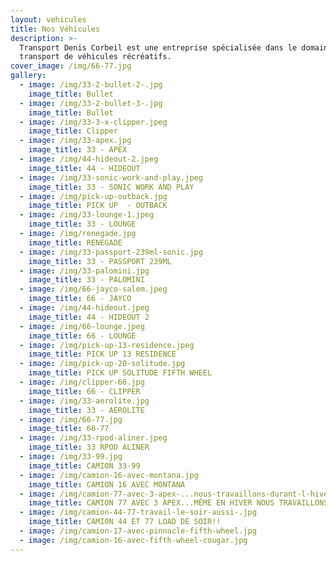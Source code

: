 ```yaml
---
layout: vehicules
title: Nos Véhicules
description: >-
  Transport Denis Corbeil est une entreprise spécialisée dans le domaine du
  transport de véhicules récréatifs.
cover_image: /img/66-77.jpg
gallery:
  - image: /img/33-2-bullet-2-.jpg
    image_title: Bullet
  - image: /img/33-2-bullet-3-.jpg
    image_title: Bullet
  - image: /img/33-3-x-clipper.jpeg
    image_title: Clipper
  - image: /img/33-apex.jpg
    image_title: 33 - APEX
  - image: /img/44-hideout-2.jpeg
    image_title: 44 - HIDEOUT
  - image: /img/33-sonic-work-and-play.jpeg
    image_title: 33 - SONIC WORK AND PLAY
  - image: /img/pick-up-outback.jpg
    image_title: PICK UP  - OUTBACK
  - image: /img/33-lounge-1.jpeg
    image_title: 33 - LOUNGE
  - image: /img/renegade.jpg
    image_title: RENEGADE
  - image: /img/33-passport-239ml-sonic.jpg
    image_title: 33 - PASSPORT 239ML
  - image: /img/33-palomini.jpg
    image_title: 33 - PALOMINI
  - image: /img/66-jayco-salem.jpeg
    image_title: 66 - JAYCO
  - image: /img/44-hideout.jpeg
    image_title: 44 - HIDEOUT 2
  - image: /img/66-lounge.jpeg
    image_title: 66 - LOUNGE
  - image: /img/pick-up-13-residence.jpeg
    image_title: PICK UP 13 RESIDENCE
  - image: /img/pick-up-20-solitude.jpg
    image_title: PICK UP SOLITUDE FIFTH WHEEL
  - image: /img/clipper-66.jpg
    image_title: 66 - CLIPPER
  - image: /img/33-aerolite.jpg
    image_title: 33 - AEROLITE
  - image: /img/66-77.jpg
    image_title: 66-77
  - image: /img/33-rpod-aliner.jpeg
    image_title: 33 RPOD ALINER
  - image: /img/33-99.jpg
    image_title: CAMION 33-99
  - image: /img/camion-16-avec-montana.jpg
    image_title: CAMION 16 AVEC MONTANA
  - image: /img/camion-77-avec-3-apex-...nous-travaillons-durant-l-hivers-.jpg
    image_title: CAMION 77 AVEC 3 APEX...MÊME EN HIVER NOUS TRAVAILLONS!!!
  - image: /img/camion-44-77-travail-le-soir-aussi-.jpg
    image_title: CAMION 44 ET 77 LOAD DE SOIR!!
  - image: /img/camion-17-avec-pinnacle-fifth-wheel.jpg
  - image: /img/camion-16-avec-fifth-wheel-cougar.jpg
---
```


